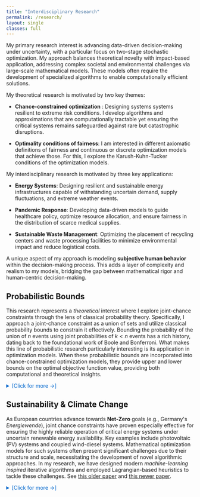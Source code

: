 ```yaml
---
title: "Interdisciplinary Research"
permalink: /research/
layout: single
classes: full
---
```


My primary research interest is advancing data-driven decision-making under uncertainty, with a particular focus on two-stage stochastic optimization. My approach balances theoretical novelty with impact-based application, addressing complex societal and environmental challenges via large-scale mathematical models. These models often require the development of specialized algorithms to enable computationally efficient solutions. 

My theoretical research is motivated by two key themes:

- **Chance-constrained optimization** : Designing systems systems resilient to extreme risk conditions. I develop algorithms and approximations that are computationally tractable yet ensuring the critical systems remains safeguarded against rare but catastrophic disruptions. 

- **Optimality conditions of fairness**: I am interested in different axiomatic definitions of fairness and continuous or discrete optimization models that achieve those. For this, I explore the Karush-Kuhn-Tucker conditions of the optimization models.

My interdisciplinary research is motivated by three key applications:

- **Energy Systems**: Designing resilient and sustainable energy infrastructures capable of withstanding uncertain demand, supply fluctuations, and extreme weather events.

- **Pandemic Response**: Developing data-driven models to guide healthcare policy, optimize resource allocation, and ensure fairness in the distribution of scarce medical supplies.

- **Sustainable Waste Management**: Optimizing the placement of recycling centers and waste processing facilities to minimize environmental impact and reduce logistical costs.

A unique aspect of my approach is modeling **subjective human behavior** within the decision-making process. This adds a layer of complexity and realism to my models, bridging the gap between mathematical rigor and human-centric decision-making. 

## Probabilistic Bounds

This research represents a *theoretical* interest where I explore joint-chance constraints through the lens of classical probability theory. Specifically, I approach a joint-chance constraint as a union of sets and utilize classical probability bounds to constrain it effectively. Bounding the probability of the union of $n$ events using joint probabilities of $k < n$ events has a rich history, dating back to the foundational work of Boole and Bonferroni. What makes this line of probabilistic research particularly interesting is its application in optimization models. When these probabilistic bounds are incorporated into chance-constrained optimization models, they provide upper and lower bounds on the optimal objective function value, providing both computational and theoretical insights. 

<details>
  <summary style="color: #0066cc; cursor: pointer;">[Click for more →]</summary>
  
  This interest originated during my PhD studies and matured further following my first major grant as a Principal Investigator during my position at Sandia National Labs, US (2018). The grant from the US Department of Energy supported significant advancements in this domain, culminating in two publications: <a href="https://link.springer.com/article/10.1007/s11590-019-01387-z">this paper</a> and a follow-up <a href="https://link.springer.com/article/10.1007/s11590-019-01387-z">follow-up paper</a>. Currently, this work is being extended collaboratively with my PhD student, focusing on deeper theoretical insights and broader applications. 
</details>

## Sustainability & Climate Change

As European countries advance towards **Net-Zero** goals (e.g., Germany's *Energiewende*), joint chance constraints have proven especially effective for ensuring the highly reliable operation of critical energy systems under uncertain renewable energy availability. Key examples include photovoltaic (PV) systems and coupled wind-diesel systems. Mathematical optimization models for such systems often present significant challenges due to their structure and scale, necessitating the development of novel algorithmic approaches. In my research, we have designed modern *machine-learning inspired* iterative algorithms and employed Lagrangian-based heuristics to tackle these challenges. See [this older paper](https://link.springer.com/article/10.1007/s10287-018-0309-x) and [this newer paper](https://link.springer.com/article/10.1007/s10898-021-01041-y). 


<details>
  <summary style="color: #0066cc; cursor: pointer;">[Click for more →]</summary>

At Sandia National Labs, US (2016–19), I focused on solving large-scale energy system models, addressing critical risks faced by the US electrical grid. Many of these works are available on the US Department of Energy's Office of Scientific and Technical Information's website. Access <a href="https://www.osti.gov/search/semantic:bismark%20singh">here →</a>.<br><br>

At FAU Erlangen-Nürnberg, Germany (2019–22), I led the chair’s research contributions to the multi-institute ``METIS" research collaboration with the Jülich Research Center. This project develops open-source tools for optimizing large-scale energy system models under the framework of Germany's <em>Energiewende</em> (transition to clean, yet reliable energy systems).<br>
  
  <ul>
      <li> Learn more about the METIS project <a href="https://www.fz-juelich.de/en/ice/ice-2/projects/metis?expand=translations,fzjsettings,nearest-institut">here →</a>.</li>
      <li> Explore the technical details of the ETHOS.FINE package <a href="https://github.com/FZJ-IEK3-VSA/FINE">here →</a>.</li>
  </ul>

This research not only advances mathematical optimization but also contributes to global sustainability goals, ensuring renewable energy systems remain both efficient and reliable under uncertainty.
</details>